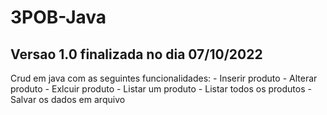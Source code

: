 # 3POB-Java


## Versao 1.0 finalizada no dia 07/10/2022

Crud em java com as seguintes funcionalidades:
	- Inserir produto
	- Alterar produto
	- Exlcuir produto
	- Listar um produto
	- Listar todos os produtos
	- Salvar os dados em arquivo
	
	

